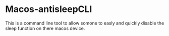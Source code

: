 # Macos-antisleepCLI
This is a command line tool to allow somone to easly and quickly disable the sleep function on there macos device. 
